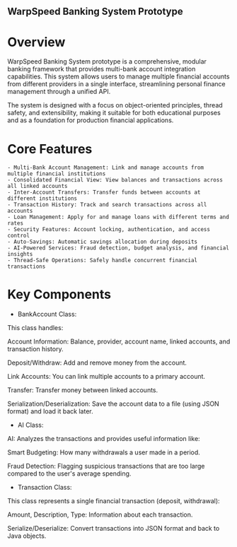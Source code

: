 <!-- @format -->

## WarpSpeed Banking System Prototype

# Overview

WarpSpeed Banking System prototype is a comprehensive, modular banking framework that provides multi-bank account integration capabilities. This system allows users to manage multiple financial accounts from different providers in a single interface, streamlining personal finance management through a unified API.

The system is designed with a focus on object-oriented principles, thread safety, and extensibility, making it suitable for both educational purposes and as a foundation for production financial applications.

# Core Features

    - Multi-Bank Account Management: Link and manage accounts from multiple financial institutions
    - Consolidated Financial View: View balances and transactions across all linked accounts
    - Inter-Account Transfers: Transfer funds between accounts at different institutions
    - Transaction History: Track and search transactions across all accounts
    - Loan Management: Apply for and manage loans with different terms and rates
    - Security Features: Account locking, authentication, and access control
    - Auto-Savings: Automatic savings allocation during deposits
    - AI-Powered Services: Fraud detection, budget analysis, and financial insights
    - Thread-Safe Operations: Safely handle concurrent financial transactions

# Key Components

- BankAccount Class:

This class handles:

Account Information: Balance, provider, account name, linked accounts, and transaction history.

Deposit/Withdraw: Add and remove money from the account.

Link Accounts: You can link multiple accounts to a primary account.

Transfer: Transfer money between linked accounts.

Serialization/Deserialization: Save the account data to a file (using JSON format) and load it back later.

- AI Class:

AI: Analyzes the transactions and provides useful information like:

Smart Budgeting: How many withdrawals a user made in a period.

Fraud Detection: Flagging suspicious transactions that are too large compared to the user's average spending.

- Transaction Class:

This class represents a single financial transaction (deposit, withdrawal):

Amount, Description, Type: Information about each transaction.

Serialize/Deserialize: Convert transactions into JSON format and back to Java objects.
